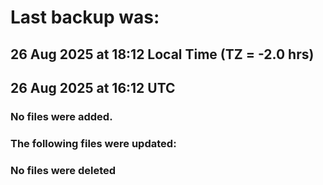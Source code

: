 # Last backup was:
## 26 Aug 2025 at 18:12 Local Time (TZ = -2.0 hrs)  
## 26 Aug 2025 at 16:12 UTC 

### No files were added.

### The following files were updated:

### No files were deleted 

